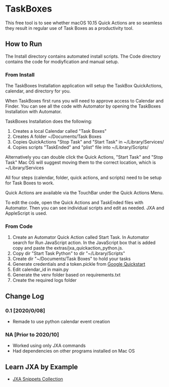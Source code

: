 # TaskBoxes

This free tool is to see whether macOS 10.15 Quick Actions are so seamless they result in regular use of Task Boxes as a productivity tool.

## How to Run

The Install directory contains automated install scripts.
The Code directory contains the code for modiyfication and manual setup.

### From Install

The TaskBoxes Installation application will setup the TaskBox QuickActions, calendar, and directory for you.

When TaskBoxes first runs you will need to approve access to Calendar and Finder. You can see all the code with Automator by opening the TaskBoxes Installation with Automator.

TaskBoxes Installation does the following:

1. Creates a local Calendar called "Task Boxes"
2. Creates A folder ~/Documents/Task Boxes
3. Copies QuickActions "Stop Task" and "Start Task" in ~/Library/Services/
4. Copies scripts "TaskEnded" and "plist" file into ~/Library/Scripts/

Alternatively you can double click the Quick Actions, "Start Task" and "Stop Task" Mac OS will suggest moving them to the correct location, which is ~/Library/Services

All four steps (calendar, folder, quick actions, and scripts) need to be setup for Task Boxes to work.

Quick Actions are available via the TouchBar under the Quick Actions Menu.

To edit the code, open the Quick Actions and TaskEnded files with Automator. Then you can see individual scripts and edit as needed. JXA and AppleScript is used. 

### From Code

1. Create an Automator Quick Action called Start Task. In Automator search for Run JavaScript action. In the JavaScript box that is added copy and paste the extras/jxa_quickaction_python.js.
2. Copy dir "Start Task Python" to dir "~/Library/Scripts"
3. Create dir "~/Documents/Task Boxes" to hold your tasks
4. Generate credentials and a token.pickle from [Google Quickstart](https://developers.google.com/calendar/quickstart/python)
5. Edit calendar_id in main.py
6. Generate the venv folder based on requirements.txt
7. Create the required logs folder

## Change Log

### 0.1 [2020/0/08]

* Remade to use python calendar event creation

### NA [Prior to 2020/10]

* Worked using only JXA commands
* Had dependencies on other programs installed on Mac OS

## Learn JXA by Example

* [JXA Snippets Collection](https://www.seamlessio.com/articles/jxa-snippets-collection)